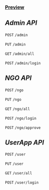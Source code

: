 ### [Preview](https://tranquil-garden-97851.herokuapp.com/)

_**Admin API**_
--

`POST` `/admin`

`PUT` `/admin`

`GET` `/admin/all`

`POST` `/admin/login` 

_**NGO API**_
--

`POST` `/ngo`

`PUT` `/ngo`

`GET` `/ngo/all`

`POST` `/ngo/login`

`POST` `/ngo/approve`

_**UserApp API**_
--

`POST` `/user`

`PUT` `/user`

`GET` `/user/all`

`POST` `/user/login`
